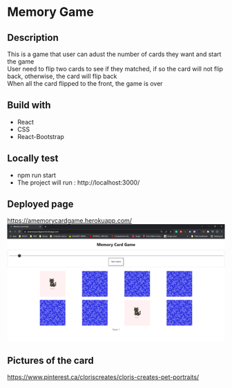 # Memory Game

## Description
This is a game that user can adust the number of cards they want and start the game<br/>
User need to flip two cards to see if they matched, if so the card will not flip back, otherwise, the card will flip back<br/>
When all the card flipped to the front, the game is over

## Build with
- React
- CSS
- React-Bootstrap

## Locally test
- npm run start 
- The project will run : http://localhost:3000/

## Deployed page
https://amemorycardgame.herokuapp.com/
![Main page](https://github.com/JunyaQ/MemoryGame/blob/main/src/img/webpage.jpg)

## Pictures of the card
https://www.pinterest.ca/cloriscreates/cloris-creates-pet-portraits/



